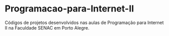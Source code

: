# Programacao-para-Internet-II
Códigos de projetos desenvolvidos nas aulas de Programação para Internet II na Faculdade SENAC em Porto Alegre.
